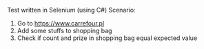Test written in Selenium (using C#) 
Scenario: 
1. Go to https://www.carrefour.pl 
2. Add some stuffs to shopping bag 
3. Check if count and prize in shopping bag equal expected value
